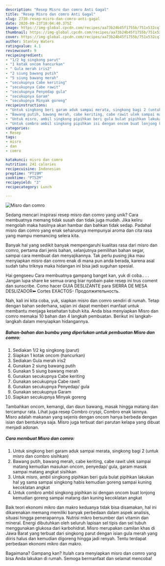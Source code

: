 ```yaml
---
description: "Resep Misro dan comro Anti Gagal"
title: "Resep Misro dan comro Anti Gagal"
slug: 2730-resep-misro-dan-comro-anti-gagal
date: 2020-09-23T10:04:40.375Z
image: https://img-global.cpcdn.com/recipes/aa73b24b45f1755b/751x532cq70/misro-dan-comro-foto-resep-utama.jpg
thumbnail: https://img-global.cpcdn.com/recipes/aa73b24b45f1755b/751x532cq70/misro-dan-comro-foto-resep-utama.jpg
cover: https://img-global.cpcdn.com/recipes/aa73b24b45f1755b/751x532cq70/misro-dan-comro-foto-resep-utama.jpg
author: Stanley Waters
ratingvalue: 4.1
reviewcount: 9
recipeingredient:
- "1/2 kg singkong parut"
- "1 kotak oncom hancurkan"
- " Gula merah iris2"
- "2 siung bawang putih"
- "5 siung bawang merah"
- "secukupnya Cabe keriting"
- "secukupnya Cabe rawit"
- "secukupnya Penyedap gula"
- "secukupnya Garam"
- "secukupnya Minyak goreng"
recipeinstructions:
- "Untuk singkong beri garam aduk sampai merata, singkong bagi 2 (untuk misro dan combro sisihkan)"
- "Bawang putih, bawang merah, cabe keriting, cabe rawit ulek sampai matang kemudian masukan oncom, penyedap/ gula, garam masak sampai matang angkat sisihkan"
- "Untuk misro, ambil singkong pipihkan beri gula bulat pipihkan lakukan hal yg sama sampai singkong habis kemudian goreng sampai kuning kecoklatan angkat"
- "Untuk combro ambil singkong pipihkan isi dengan oncom buat lonjong kemudian goreng sampai matang dan kuning kecoklatan angkat"
categories:
- Resep
tags:
- misro
- dan
- comro

katakunci: misro dan comro 
nutrition: 241 calories
recipecuisine: Indonesian
preptime: "PT19M"
cooktime: "PT52M"
recipeyield: "3"
recipecategory: Lunch

---
```



![Misro dan comro](https://img-global.cpcdn.com/recipes/aa73b24b45f1755b/751x532cq70/misro-dan-comro-foto-resep-utama.jpg)

Sedang mencari inspirasi resep misro dan comro yang unik? Cara membuatnya memang tidak susah dan tidak juga mudah. Jika keliru mengolah maka hasilnya akan hambar dan bahkan tidak sedap. Padahal misro dan comro yang enak seharusnya mempunyai aroma dan cita rasa yang mampu memancing selera kita.

Banyak hal yang sedikit banyak mempengaruhi kualitas rasa dari misro dan comro, pertama dari jenis bahan, selanjutnya pemilihan bahan segar, sampai cara membuat dan menyajikannya. Tak perlu pusing jika mau menyiapkan misro dan comro enak di mana pun anda berada, karena asal sudah tahu triknya maka hidangan ini bisa jadi suguhan spesial.

Hai gengseeu Cara membuatnya gampang banget kan, yuk di coba.. . . Jangan lupa share ke semua orang biar nyobain pake resep ini trus coment dan sunscribe. Como hacer GUIA DESLIZANTE para SIERRA DE MESA DESLIZADOR⬅ Cortes EXACTOS- Продолжительность.


Nah, kali ini kita coba, yuk, siapkan misro dan comro sendiri di rumah. Tetap dengan bahan sederhana, sajian ini dapat memberi manfaat untuk membantu menjaga kesehatan tubuh kita. Anda bisa menyiapkan Misro dan comro memakai 10 bahan dan 4 langkah pembuatan. Berikut ini langkah-langkah dalam menyiapkan hidangannya.

<!--inarticleads1-->

##### Bahan-bahan dan bumbu yang diperlukan untuk pembuatan Misro dan comro:

1. Sediakan 1/2 kg singkong (parut)
1. Siapkan 1 kotak oncom (hancurkan)
1. Sediakan  Gula merah iris2
1. Gunakan 2 siung bawang putih
1. Gunakan 5 siung bawang merah
1. Gunakan secukupnya Cabe keriting
1. Gunakan secukupnya Cabe rawit
1. Gunakan secukupnya Penyedap/ gula
1. Gunakan secukupnya Garam
1. Siapkan secukupnya Minyak goreng


Tambahkan oncom, kemangi, dan daun bawang, masak hingga matang dan tercampur rata. Lihat juga resep Combro cryspi, Combro enak lainnya. Misro adalah makanan yang sejenis dengan oncom hanya berbeda dengan isian dan bentuknya saja. Misro juga terbuat dari parutan kelapa yang dibuat menjadi adonan. 

<!--inarticleads2-->

##### Cara membuat Misro dan comro:

1. Untuk singkong beri garam aduk sampai merata, singkong bagi 2 (untuk misro dan combro sisihkan)
1. Bawang putih, bawang merah, cabe keriting, cabe rawit ulek sampai matang kemudian masukan oncom, penyedap/ gula, garam masak sampai matang angkat sisihkan
1. Untuk misro, ambil singkong pipihkan beri gula bulat pipihkan lakukan hal yg sama sampai singkong habis kemudian goreng sampai kuning kecoklatan angkat
1. Untuk combro ambil singkong pipihkan isi dengan oncom buat lonjong kemudian goreng sampai matang dan kuning kecoklatan angkat


Baik teori ekonomi mikro dan makro keduanya tidak bisa disamakan, hal ini dikarenakan memang memiliki banyak perbedaan dalam aspek analisis, situasi hingga penerapannya. Nutrisi mikro bersumber dari vitamin dan mineral. Energi dibutuhkan oleh seluruh lapisan sel tipis dan sel tubuh menggunakan glukosa dari karbohidrat. Misro merupakan camilan khas di Jawa Barat yang terbuat dari singkong parut dengan isian gula merah yang diiris halus dan kemudian digoreng hingga jadi renyah. Tentu terdapat perbedaan ekonomi mikro dan makro. 

Bagaimana? Gampang kan? Itulah cara menyiapkan misro dan comro yang bisa Anda lakukan di rumah. Semoga bermanfaat dan selamat mencoba!
